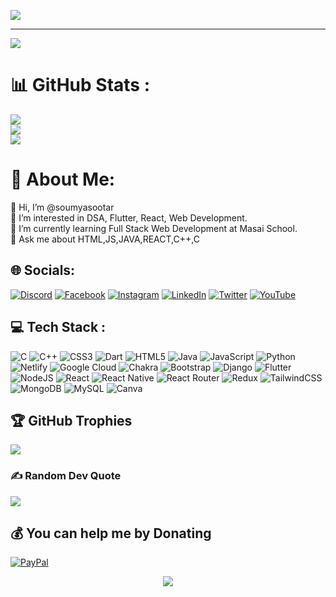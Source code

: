 ![](https://camo.githubusercontent.com/fffe3693d44b6b05cb4b79cdf000a8094f38eafdb1b3ab1d3e05eacc60ba6fbd/68747470733a2f2f726561646d652d747970696e672d7376672e6865726f6b756170702e636f6d3f666f6e743d636f6d666f7274616126636f6c6f723d3031364545412673697a653d32342677696474683d353030266c696e65733d43757272656e746c792b4c6561726e696e672b46756c6c2d537461636b2b5765622b446576656c6f706d656e743b4f70656e2d536f757263652b446576656c6f7065723b4e6963652b746f2b6d6565742b796f752e2e2e)

---
[![](https://visitcount.itsvg.in/api?id=soumyasootar&icon=7&color=11)](https://visitcount.itsvg.in)

# 📊 GitHub Stats :
![](https://github-readme-stats.vercel.app/api?username=soumyasootar&theme=radical&hide_border=false&include_all_commits=true&count_private=true)<br/>
![](https://github-readme-streak-stats.herokuapp.com/?user=soumyasootar&theme=radical&hide_border=false)<br/>
![](https://github-readme-stats.vercel.app/api/top-langs/?username=soumyasootar&theme=radical&hide_border=false&include_all_commits=true&count_private=true&layout=compact)


# 💫 About Me:
👋 Hi, I’m @soumyasootar<br>👀 I’m interested in DSA, Flutter, React, Web Development.<br>🌱 I’m currently learning Full Stack Web Development at Masai School.<br>💬 Ask me about HTML,JS,JAVA,REACT,C++,C


## 🌐 Socials:
[![Discord](https://img.shields.io/badge/Discord-%237289DA.svg?logo=discord&logoColor=white)](https://discord.gg/https://discord.gg/MHb6Yns) [![Facebook](https://img.shields.io/badge/Facebook-%231877F2.svg?logo=Facebook&logoColor=white)](https://facebook.com/https://www.facebook.com/indo.odia.arabian/) [![Instagram](https://img.shields.io/badge/Instagram-%23E4405F.svg?logo=Instagram&logoColor=white)](https://www.instagram.com/sootar/) [![LinkedIn](https://img.shields.io/badge/LinkedIn-%230077B5.svg?logo=linkedin&logoColor=white)](https://www.linkedin.com/in/soumya-swaroop-sootar-a4b708118/) [![Twitter](https://img.shields.io/badge/Twitter-%231DA1F2.svg?logo=Twitter&logoColor=white)](https://twitter.com/https://twitter.com/SoumyaSootar) [![YouTube](https://img.shields.io/badge/YouTube-%23FF0000.svg?logo=YouTube&logoColor=white)](https://www.youtube.com/channel/UCIycxDwJGFAzRSF7Tk-A1ag) 

## 💻 Tech Stack :
![C](https://img.shields.io/badge/c-%2300599C.svg?style=plastic&logo=c&logoColor=white) ![C++](https://img.shields.io/badge/c++-%2300599C.svg?style=plastic&logo=c%2B%2B&logoColor=white) ![CSS3](https://img.shields.io/badge/css3-%231572B6.svg?style=plastic&logo=css3&logoColor=white) ![Dart](https://img.shields.io/badge/dart-%230175C2.svg?style=plastic&logo=dart&logoColor=white) ![HTML5](https://img.shields.io/badge/html5-%23E34F26.svg?style=plastic&logo=html5&logoColor=white) ![Java](https://img.shields.io/badge/java-%23ED8B00.svg?style=plastic&logo=java&logoColor=white) ![JavaScript](https://img.shields.io/badge/javascript-%23323330.svg?style=plastic&logo=javascript&logoColor=%23F7DF1E) ![Python](https://img.shields.io/badge/python-3670A0?style=plastic&logo=python&logoColor=ffdd54) ![Netlify](https://img.shields.io/badge/netlify-%23000000.svg?style=plastic&logo=netlify&logoColor=#00C7B7) ![Google Cloud](https://img.shields.io/badge/Google%20Cloud-%234285F4.svg?style=plastic&logo=google-cloud&logoColor=white) ![Chakra](https://img.shields.io/badge/chakra-%234ED1C5.svg?style=plastic&logo=chakraui&logoColor=white) ![Bootstrap](https://img.shields.io/badge/bootstrap-%23563D7C.svg?style=plastic&logo=bootstrap&logoColor=white) ![Django](https://img.shields.io/badge/django-%23092E20.svg?style=plastic&logo=django&logoColor=white) ![Flutter](https://img.shields.io/badge/Flutter-%2302569B.svg?style=plastic&logo=Flutter&logoColor=white) ![NodeJS](https://img.shields.io/badge/node.js-6DA55F?style=plastic&logo=node.js&logoColor=white) ![React](https://img.shields.io/badge/react-%2320232a.svg?style=plastic&logo=react&logoColor=%2361DAFB) ![React Native](https://img.shields.io/badge/react_native-%2320232a.svg?style=plastic&logo=react&logoColor=%2361DAFB) ![React Router](https://img.shields.io/badge/React_Router-CA4245?style=plastic&logo=react-router&logoColor=white) ![Redux](https://img.shields.io/badge/redux-%23593d88.svg?style=plastic&logo=redux&logoColor=white) ![TailwindCSS](https://img.shields.io/badge/tailwindcss-%2338B2AC.svg?style=plastic&logo=tailwind-css&logoColor=white) ![MongoDB](https://img.shields.io/badge/MongoDB-%234ea94b.svg?style=plastic&logo=mongodb&logoColor=white) ![MySQL](https://img.shields.io/badge/mysql-%2300f.svg?style=plastic&logo=mysql&logoColor=white) ![Canva](https://img.shields.io/badge/Canva-%2300C4CC.svg?style=plastic&logo=Canva&logoColor=white)

## 🏆 GitHub Trophies 
![](https://github-profile-trophy.vercel.app/?username=soumyasootar&theme=onedark&no-frame=false&no-bg=true&margin-w=4)

### ✍️ Random Dev Quote
![](https://quotes-github-readme.vercel.app/api?type=horizontal&theme=radical)



  ## 💰 You can help me by Donating
  [![PayPal](https://img.shields.io/badge/PayPal-00457C?style=for-the-badge&logo=paypal&logoColor=white)](https://paypal.me/paypal.me/SoumyaSootar) 


<div align="center">
<img src= "https://media2.giphy.com/media/5xtDarmwsuR9sDRObyU/giphy.gif?cid=ecf05e475umbdjo944srf0jjqukjmklmdap60uxka1m3gxdc&rid=giphy.gif&ct=g" />
</div>

  
<!-- Proudly created with GPRM ( https://gprm.itsvg.in ) -->

